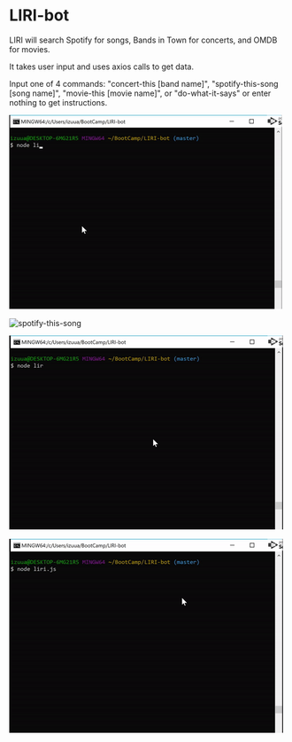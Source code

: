 # LIRI-bot

LIRI will search Spotify for songs, Bands in Town for concerts, and OMDB for movies.

It takes user input and uses axios calls to get data.

Input one of 4 commands: "concert-this [band name]", "spotify-this-song [song name]", "movie-this [movie name]", or "do-what-it-says" or enter nothing to get instructions.

![concert-this](/gifs/concert-this.gif)

![spotify-this-song](/spotify-this-song.gif)

![movie-this](/gifs/movie-this.gif)

![do-what-it-says](/gifs/do-what-it-says.gif)